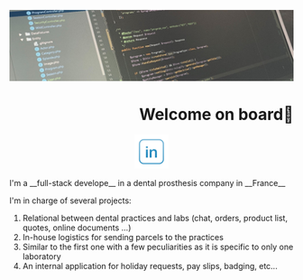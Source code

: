 ![Cover](https://github.com/RmTrnsc/RmTrnsc/blob/main/img/profil.jpg)
<h1 align="right">Welcome on board👋</h1>
<p align="center">
  <a title="linkedin" href="https://www.linkedin.com/in/romain-tournesac">
    <img src="https://github.com/RmTrnsc/RmTrnsc/blob/main/img/linkedin_logo_square_icon_134016.png" width="60"/>
  </a>
</p>
I'm a __full-stack develope__ in a dental prosthesis company in __France__


I'm in charge of several projects:
1. Relational between dental practices and labs (chat, orders, product list, quotes, online documents ...)
2. In-house logistics for sending parcels to the practices
3. Similar to the first one with a few peculiarities as it is specific to only one laboratory
4. An internal application for holiday requests, pay slips, badging, etc...
